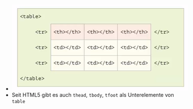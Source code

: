 - ![image.png](../assets/image_1648396830160_0.png)
- Seit HTML5 gibt es auch `thead`, `tbody`, `tfoot` als Unterelemente von `table`